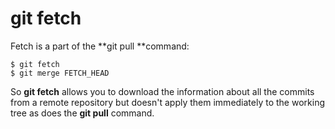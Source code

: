 
# git fetch

Fetch is a part of the **git pull **command:
    
    $ git fetch
    $ git merge FETCH_HEAD

So **git fetch** allows you to download the information about all the commits from a remote repository but doesn't apply them immediately to the working tree as does the **git pull** command. 